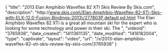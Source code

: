 {
    "title": "2013 Elan Amphibio Waveflex 82 XTI Skis Review By Skis.com",
    "description": "http:\/\/www.skis.com\/Elan-Amphibio-Waveflex-82-XTi-Skis-with-ELX-12.0-Fusion-Bindings-2013\/277803P,default,pd.html  The Elan Amphibio Waveflex 82 XTi is a great all mountain ski for the expert who is looking for some technology and power in their ski. The ",
    "videoid": "3765938",
    "date_created": "1411361135",
    "date_modified": "1418182004",
    "type": "captivate",
    "layout": "video",
    "url": "\/v\/2013-elan-amphibio-waveflex-82-xti-skis-review-by-skis-com\/3765938"
}